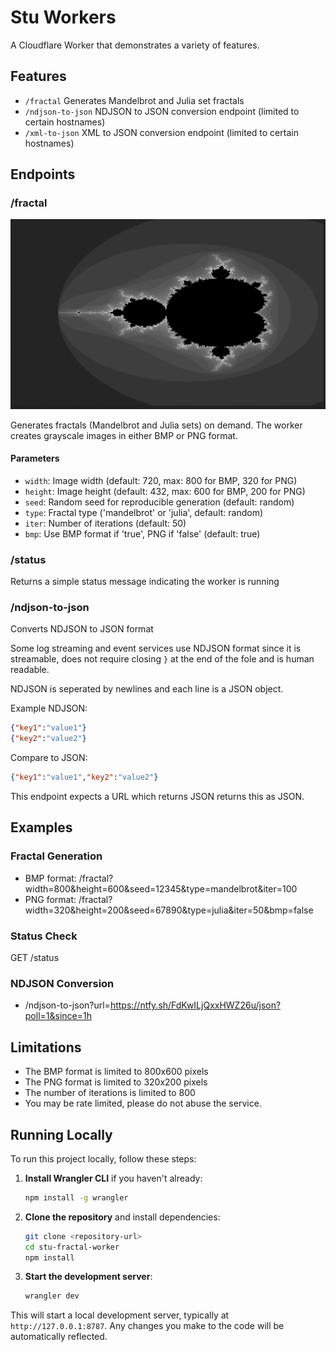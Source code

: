 # Stu Workers

A Cloudflare Worker that demonstrates a variety of features.


## Features

- `/fractal` Generates Mandelbrot and Julia set fractals
- `/ndjson-to-json` NDJSON to JSON conversion endpoint (limited to certain hostnames)
- `/xml-to-json` XML to JSON conversion endpoint (limited to certain hostnames)

## Endpoints

### /fractal

![example](preview/fractal-720x432.png)

Generates fractals (Mandelbrot and Julia sets) on demand. The worker creates grayscale images in either BMP or PNG format.

#### Parameters
- `width`: Image width (default: 720, max: 800 for BMP, 320 for PNG)
- `height`: Image height (default: 432, max: 600 for BMP, 200 for PNG)
- `seed`: Random seed for reproducible generation (default: random)
- `type`: Fractal type ('mandelbrot' or 'julia', default: random)
- `iter`: Number of iterations (default: 50)
- `bmp`: Use BMP format if 'true', PNG if 'false' (default: true)

### /status
Returns a simple status message indicating the worker is running

### /ndjson-to-json
Converts NDJSON to JSON format 

Some log streaming and event services use NDJSON format since it is streamable, does not require closing `}` at the end of the fole and is human readable. 

NDJSON is seperated by newlines and each line is a JSON object.

Example NDJSON:
```json
{"key1":"value1"}
{"key2":"value2"}
```

Compare to JSON:
```json
{"key1":"value1","key2":"value2"}
```

This endpoint expects a URL which returns JSON returns this as JSON.


## Examples 

### Fractal Generation
- BMP format: /fractal?width=800&height=600&seed=12345&type=mandelbrot&iter=100
- PNG format: /fractal?width=320&height=200&seed=67890&type=julia&iter=50&bmp=false

### Status Check
GET /status

### NDJSON Conversion
- /ndjson-to-json?url=https://ntfy.sh/FdKwILjQxxHWZ26u/json?poll=1&since=1h

## Limitations
- The BMP format is limited to 800x600 pixels
- The PNG format is limited to 320x200 pixels
- The number of iterations is limited to 800
- You may be rate limited, please do not abuse the service.

## Running Locally

To run this project locally, follow these steps:

1. **Install Wrangler CLI** if you haven't already:
   ```bash
   npm install -g wrangler
   ```

2. **Clone the repository** and install dependencies:
   ```bash
   git clone <repository-url>
   cd stu-fractal-worker
   npm install
   ```

3. **Start the development server**:
   ```bash
   wrangler dev
   ```

This will start a local development server, typically at `http://127.0.0.1:8787`. Any changes you make to the code will be automatically reflected.

